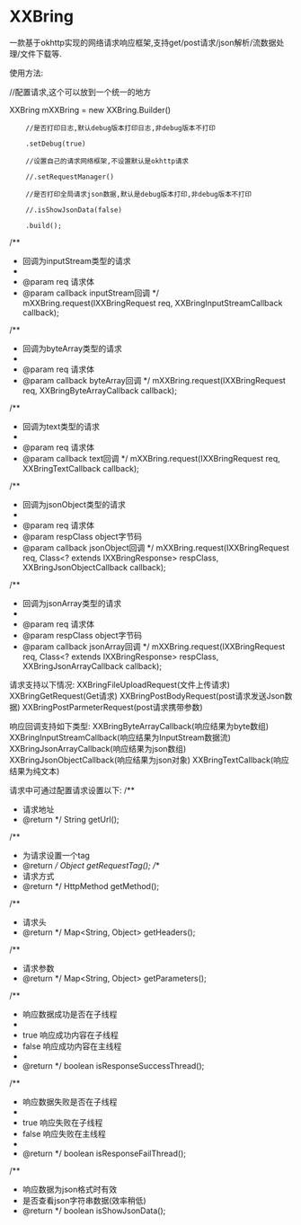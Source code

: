 # XXBring
一款基于okhttp实现的网络请求响应框架,支持get/post请求/json解析/流数据处理/文件下载等.

使用方法:

//配置请求,这个可以放到一个统一的地方

XXBring mXXBring = new XXBring.Builder()

        //是否打印日志,默认debug版本打印日志,非debug版本不打印
        
        .setDebug(true)
        
        //设置自己的请求网络框架,不设置默认是okhttp请求
        
        //.setRequestManager()
        
        //是否打印全局请求json数据,默认是debug版本打印,非debug版本不打印
        
        //.isShowJsonData(false)
        
        .build();

/**
 * 回调为inputStream类型的请求
 *
 * @param req      请求体
 * @param callback inputStream回调
 */
mXXBring.request(IXXBringRequest req, XXBringInputStreamCallback callback);

/**
 * 回调为byteArray类型的请求
 *
 * @param req      请求体
 * @param callback byteArray回调
 */
mXXBring.request(IXXBringRequest req, XXBringByteArrayCallback callback);

/**
 * 回调为text类型的请求
 *
 * @param req      请求体
 * @param callback text回调
 */
mXXBring.request(IXXBringRequest req, XXBringTextCallback callback);

/**
 * 回调为jsonObject类型的请求
 *
 * @param req       请求体
 * @param respClass object字节码
 * @param callback  jsonObject回调
 */
mXXBring.request(IXXBringRequest req, Class<? extends IXXBringResponse> respClass, XXBringJsonObjectCallback callback);

/**
 * 回调为jsonArray类型的请求
 *
 * @param req       请求体
 * @param respClass object字节码
 * @param callback  jsonArray回调
 */
mXXBring.request(IXXBringRequest req, Class<? extends IXXBringResponse> respClass, XXBringJsonArrayCallback callback);


请求支持以下情况:
XXBringFileUploadRequest(文件上传请求)
XXBringGetRequest(Get请求)
XXBringPostBodyRequest(post请求发送Json数据)
XXBringPostParmeterRequest(post请求携带参数)


响应回调支持如下类型:
XXBringByteArrayCallback(响应结果为byte数组)
XXBringInputStreamCallback(响应结果为InputStream数据流)
XXBringJsonArrayCallback(响应结果为json数组)
XXBringJsonObjectCallback(响应结果为json对象)
XXBringTextCallback(响应结果为纯文本)


请求中可通过配置请求设置以下:
/**
 * 请求地址
 * @return
 */
String getUrl();

/**
 * 为请求设置一个tag
 * @return
 */
Object getRequestTag();
/**
 * 请求方式
 * @return
 */
HttpMethod getMethod();

/**
 * 请求头
 * @return
 */
Map<String, Object> getHeaders();

/**
 * 请求参数
 * @return
 */
Map<String, Object> getParameters();


/**
 * 响应数据成功是否在子线程
 *
 * true 响应成功内容在子线程
 * false 响应成功内容在主线程
 *
 * @return
 */
boolean isResponseSuccessThread();

/**
 * 响应数据失败是否在子线程
 *
 * true 响应失败在子线程
 * false 响应失败在主线程
 *
 * @return
 */
boolean isResponseFailThread();

/**
 * 响应数据为json格式时有效
 * 是否查看json字符串数据(效率稍低)
 * @return
 */
boolean isShowJsonData();
